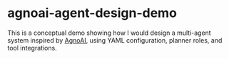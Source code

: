 # agnoai-agent-design-demo
This is a conceptual demo showing how I would design a multi-agent system inspired by [AgnoAI](https://github.com/Agno-Research/AgnoAI), using YAML configuration, planner roles, and tool integrations.
